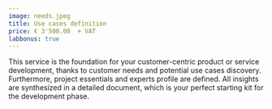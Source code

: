```yaml
---
image: needs.jpeg
title: Use cases definition
price: € 3'500.00  + VAT 
labbonus: true
--- 
```


This service is the foundation for your customer-centric product or service development, thanks to customer needs and potential use cases discovery. 
Furthermore, project essentials and experts profile are defined. All insights are synthesized in a detailed document, which is your perfect starting kit for the development phase. 

<!--more--> 
